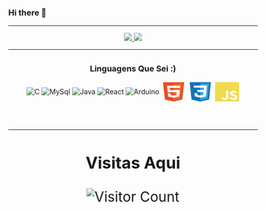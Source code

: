 ### Hi there 👋
---
<div align="center">
  <a href="https://github.com/lucasmcc0mb">
    <img height="200em" src="https://github-readme-stats-ruby-one.vercel.app/api?username=lucasmcc0mb&show_icons=true&theme=radical&custom_title=Lucas'+Github+Stats&count_private=true"/>
    <img height="200em" src="https://github-readme-stats-ruby-one.vercel.app/api/top-langs/?username=lucasmcc0mb&theme=radical&custom_title=Linguagens+mais+usadas"/>
  </a>
</div>

---

<div align="center" style="margin-top: 2em; margin-bottom: 4em;">
    <p style="font-size: 2em;margin-bottom: 1em;">
    
### Linguagens Que Sei :)</p>

<img align="center" alt="C" height="40" width="50" src="https://cdn.jsdelivr.net/gh/devicons/devicon/icons/c/c-original.svg"> 
    <img align="center" alt="MySql" height="40" width="50" src="https://cdn.jsdelivr.net/gh/devicons/devicon/icons/mysql/mysql-original-wordmark.svg" />
    <img align="center" alt="Java" height="40" width="50" src="https://cdn.jsdelivr.net/gh/devicons/devicon/icons/java/java-original.svg">
    <img align="center" alt="React" height="40" width="50" src="https://cdn.jsdelivr.net/gh/devicons/devicon/icons/react/react-original.svg">
    <img align="center" alt="Arduino" height="40" width="50" src="https://cdn.jsdelivr.net/gh/devicons/devicon/icons/arduino/arduino-original-wordmark.svg">
    <img align="center" alt="HTML" height="40" width="50" src="https://raw.githubusercontent.com/devicons/devicon/master/icons/html5/html5-original.svg">
    <img align="center" alt="CSS" height="40" width="50" src="https://raw.githubusercontent.com/devicons/devicon/master/icons/css3/css3-original.svg">
    <img align="center" alt="Js" height="40" width="50" src="https://raw.githubusercontent.com/devicons/devicon/master/icons/javascript/javascript-plain.svg">
</div>

---
<div align="center" style="font-size: 2em;">
    <p style="margin-top: 1em; margin-bottom: 1em;">
    
### Visitas Aqui</p>

![Visitor Count](https://profile-counter.glitch.me/lucacc0mb/count.svg)
</div>




